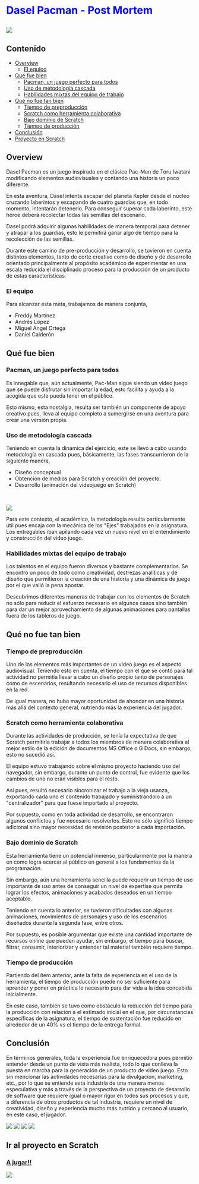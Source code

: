 # <p style="color:blue"> **Dasel Pacman** - Post Mortem </p>
![](Dasel.png)

## **Contenido**
  
  - [Overview](#overview)
    - [El equipo](#el-equipo)
  - [Qué fue bien](#qué-fue-bien)
    - [Pacman, un juego perfecto para todos](#pacman-un-juego-perfecto-para-todos)
    - [Uso de metodología cascada](#uso-de-metodología-cascada)
    - [Habilidades mixtas del equipo de trabajo](#habilidades-mixtas-del-equipo-de-trabajo)
  - [Qué no fue tan bien](#qué-no-fue-tan-bien)
    - [Tiempo de preproducción](#tiempo-de-preproducción)
    - [Scratch como herramienta colaborativa](#scratch-como-herramienta-colaborativa)
    - [Bajo dominio de Scratch](#bajo-dominio-de-scratch)
    - [Tiempo de producción](#tiempo-de-producción)
  - [Conclusión](#conclusión)
  - [Proyecto en Scratch](#ir-al-proyecto-en-scratch)


## **Overview**

Dasel Pacman es un juego inspirado en el clásico Pac-Man de Toru Iwatani modificando elementos audiovisuales y contando una historia un poco diferente.

En esta aventura, Dasel intenta escapar del planeta Kepler desde el núcleo cruzando laberintos y escapando de cuatro guardias que, en todo momento, intentarán detenerlo. Para conseguir superar cada laberinto, este héroe deberá recolectar todas las semillas del escenario.

Dasel podrá adquirir algunas habilidades de manera temporal para detener y atrapar a los guardias, esto le permitirá ganar algo de tiempo para la recolección de las semillas.

Durante este camino de pre-producción y desarrollo, se tuvieron en cuenta distintos elementos, tanto de corte creativo como de diseño y de desarrollo orientado principalmente al propósito académico de experimentar en una escala reducida el disciplinado proceso para la producción de un producto de estas características.

### **El equipo**

Para alcanzar esta meta, trabajamos de manera conjunta,

* Freddy Martínez
* Andrés López
* Miguel Angel Ortega
* Daniel Calderón

## **Qué fue bien**

### **Pacman, un juego perfecto para todos**

Es innegable que, aún actualmente, Pac-Man sigue siendo un video juego que se puede disfrutar sin importar la edad, esto facilita y ayuda a la acogida que este pueda tener en el público.

Esto mismo, esta nostalgia, resulta ser también un componente de apoyo creativo pues, lleva al equipo completo a sumergirse en una aventura para crear una versión propia.

### **Uso de metodología cascada**

Teniendo en cuenta la dinámica del ejercicio, este se llevó a cabo usando metodología en cascada pues, básicamente, las fases transcurrieron de la siguiente manera,

* Diseño conceptual
* Obtención de medios para Scratch y creación del proyecto.
* Desarrollo (animación del videojuego en Scratch)
  
<br/>

![](fases.jpg)

Para este contexto, el académico, la metodología resulta particularmente útil pues encaja con la mecánica de los "Ejes" trabajados en la asignatura. Los entregables iban apilando cada vez un nuevo nivel en el entendimiento y construcción del video juego.

### **Habilidades mixtas del equipo de trabajo**

Los talentos en el equipo fueron diversos y bastante complementarios. Se encontró un poco de todo como creatividad, destrezas analíticas y de diseño que permitieron la creación de una historia y una dinámica de juego por el que valió la pena apostar.

Descubrimos diferentes maneras de trabajar con los elementos de Scratch no sólo para reducir el esfuerzo necesario en algunos casos sino también para dar un mejor aprovechamiento de algunas animaciones para pantallas fuera de los tableros de juego.

## **Qué no fue tan bien**

### **Tiempo de preproducción**

Uno de los elementos más importantes de un video juego es el aspecto audiovisual. Teniendo esto en cuenta, el tiempo con el que se contó para tal actividad no permitía llevar a cabo un diseño propio tanto de personajes como de escenarios, resultando necesario el uso de recursos disponibles en la red. 

De igual manera, no hubo mayor oportunidad de ahondar en una historia más allá del contexto general, nutriendo más la experiencia del jugador.

### **Scratch como herramienta colaborativa**

Durante las actividades de producción, se tenía la expectativa de que Scratch permitiría trabajar a todos los miembros de manera colaborativa al mejor estilo de la edición de documentos MS Office o G Docs, sin embargo, esto no sucedió así. 

El equipo estuvo trabajando sobre el mismo proyecto haciendo uso del navegador, sin embargo, durante un punto de control, fue evidente que los cambios de uno no eran visibles para el resto.

Así pues, resultó necesario sincronizar el trabajo a la vieja usanza, exportando cada uno el contenido trabajado y suministrandolo a un "centralizador" para que fuese importado al proyecto. 

Por supuesto, como en toda actividad de desarrollo, se encontraron algunos conflictos y fue necesario resolverlos. Esto no sólo significó tiempo adicional sino mayor necesidad de revisión posterior a cada importación.

### **Bajo dominio de Scratch**

Esta herramienta tiene un potencial inmenso, particularmente por la manera en como logra acercar al público en general a los fundamentos de la programación.

Sin embargo, aún una herramienta senciila puede requerir un tiempo de uso importante de uso antes de conseguir un nivel de expertise que permita lograr los efectos, animaciones y acabados deseados en un tiempo aceptable.

Teniendo en cuenta lo anterior, se tuvieron dificultades con algunas animaciones, movimientos de personajes y uso de los escenarios diseñados durante la segunda fase, entre otros.

Por supuesto, es posible argumentar que existe una cantidad importante de recursos online que pueden ayudar, sin embargo, el tiempo para buscar, filtrar, consumir, interiorizar y entender tal material también requiere tiempo.

### **Tiempo de producción**

Partiendo del ítem anterior, ante la falta de experiencia en el uso de la herramienta, el tiempo de producción puede no ser suficiente para aprender y poner en práctica lo necesario para dar vida a la idea concebida inicialmente.

En este caso, también se tuvo como obstáculo la reducción del tiempo para la producción con relación a el estimado inicial en el que, por circunstancias específicas de la asignatura, el tiempo de sustentación fue reducido en alrededor de un 40% vs el tiempo de la entrega formal.


## **Conclusión**

En términos generales, toda la experiencia fue enriquecedora pues permitió entender desde un punto de vista más realista, todo lo que conlleva la puesta en marcha para la generación de un producto de video juego. Esto sin mencionar las actividades necesarias para la divulgación, marketing, etc., por lo que se entiende esta industria de una manera menos especulativa y más a través de la perspectiva de un proyecto de desarrollo de software que requiere igual o mayor rigor en todos sus procesos y que, a diferencia de otros productos de tal industria, requiere un nivel de creatividad, diseño y experiencia mucho más nutrido y cercano al usuario, en este caso, el jugador.

![](mako.png) ![](remi.png) ![](Valan.png) ![](Zick.png)


## **Ir al proyecto en Scratch**

### [A jugar!!](https://scratch.mit.edu/projects/539606960)

![](layout.jpg)

